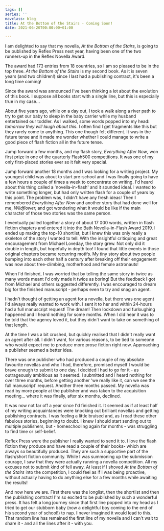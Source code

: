 ```yaml
---
tags: []
series: ''
navclass: blog
title: At the Bottom of the Stairs - Coming Soon!
date: 2021-06-20T00:00:00+01:00

---
```

I am delighted to say that my novella, _At the Bottom of the Stairs_, is going to be published by Reflex Press next year, having been one of the two runners-up in the Reflex Novella Award.

The award had 173 entries from 18 countries, so I am so pleased to be in the top three. _At the Bottom of the Stairs_ is my second book. As it is seven years (and two children!) since I last had a publishing contract, it's been a long time coming!

Since the award was announced I've been thinking a lot about the evolution of this book. I suppose all books start with a single line, but this is especially true in my case...

About five years ago, while on a day out, I took a walk along a river path to try to get our baby to sleep in the baby carrier while my husband entertained our toddler. As I walked, some words popped into my head: _tomorrow they will laugh about this_. I often find I get fragments like this but they rarely come to anything. This one though felt different. It was in the future tense and it made me wonder whether I could manage to write a good piece of flash fiction all in the future tense.

Jump forward a few months, and my flash story, _Everything After Now_, won first prize in one of the quarterly Flash500 competitions. It was one of my only first-placed stories ever so it felt very special.

Jump forward another 18 months and I was looking for a writing project. My youngest child was about to start pre-school and I was finally going to have a few hours a couple of times a week to concentrate on writing. I'd heard about this thing called a 'novella-in-flash' and it sounded ideal. I wanted to write something longer, but had only written flash for a couple of years by this point. The problem was, I didn't have any fresh ideas! Then I remembered _Everything After Now_ and another story that had done well for me, _Wildflower,_ and got wondering what it would be like if the main character of those two stories was the same person.

I eventually pulled together a story of about 17 000 words, written in flash fiction chapters and entered it into the Bath Novella-in-Flash Award 2019. I ended up making the top-10 shortlist, but I knew this was only really a skeleton of the story I wanted to tell. With the insightful critiquing and great encouragement from Michael Loveday, the story grew. Not only did it double in length, but hopefully in depth too! I found that little events in those original chapters became recurring motifs. My tiny story about two people bumping into each other half a century after breaking off their engagement was now about tree-climbing, motherhood and female astronauts!

When I'd finished, I was worried that by telling the same story in twice as many words meant I'd only made it twice as boring! But the feedback I got from Michael and others suggested differently. I was encouraged to dream big for the finished manuscript - perhaps even to try and snag an agent. 

I hadn't thought of getting an agent for a novella, but there was one agent I'd always really wanted to work with. I sent it to her and within 24-hours had a full manuscript request! The dream! Then lockdown and furloughing happened and I heard nothing for some months. When I did hear it was to be told that the agency loved it, but they didn't want to take on something of that length. 

At the time I was a bit crushed, but quickly realised that I didn't really want an agent after all. I didn't want, for various reasons, to be tied to someone who would expect me to produce more prose fiction right now. Approaching a publisher seemed a better idea. 

There was one publisher who had produced a couple of my absolute favourite novellas and who I had, therefore, promised myself I would be brave enough to submit to one day. I decided I had to go for it - as outrageously ambitious as it seemed. I submitted and I heard nothing for over three months, before getting another 'we really like it, can we see the full manuscript' request. Another three months passed. My novella was read by more people at the publisher and was taken to the acquisition meeting... where it was finally, after six months, declined. 

It was now not far off a year since I'd finished it. It seemed as if at least half of my writing acquaintances were knocking out brilliant novellas and getting publishing contracts. I was feeling a little bruised and, as I read these other fabulous stories, beginning to doubt. I knew I should start sending out to multiple publishers, but - homeschooling again for months - was struggling to find time or self-belief.

Reflex Press were the publisher I really wanted to send it to. I love the flash fiction they produce and have read a couple of their books- which are always so beautifully produced. They are such a supportive part of the flash/short fiction community. While I was summoning up the submission courage, I saw that they were actually running a novella competition. All my excuses not to submit kind of fell away. At least if I shoved _At the Bottom of the Stairs_ into the competition, I could feel as if I was being proactive, without actually having to do anything else for a few months while awaiting the results!

And now here we are. First there was the longlist, then the shortlist and then the publishing contract! I'm so excited to be published by such a wonderful press. It has felt a long journey since that first line popped into my head as I tried to get our stubborn baby (now a delightful boy coming to the end of his second year of school!) to nap. I never imagined it would lead to this. That random line has remained the first line of my novella and I can't wait to share it - and all the lines after it - with you.